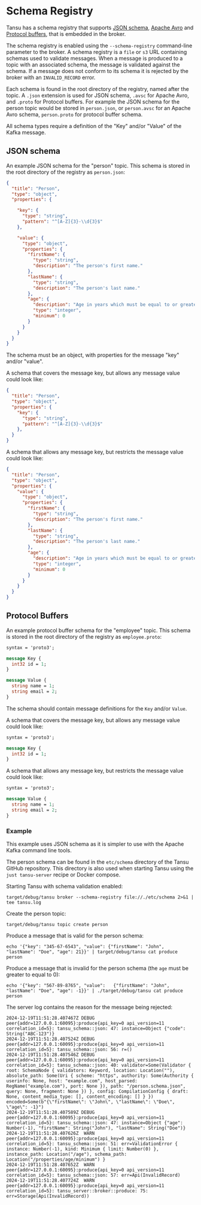 # Schema Registry

Tansu has a schema registry that supports [JSON schema](json-schema-org),
[Apache Avro](https://avro.apache.org) and [Protocol buffers](protocol-buffers),
that is embedded in the broker.

The schema registry is enabled using the `--schema-registry` command-line
parameter to the broker. A schema registry is a `file` or `s3` URL containing
schemas used to validate messages.
When a message is produced to a topic with an associated schema,
the message is validated against the schema. If a message does not conform to its
schema it is rejected by the broker with an `INVALID_RECORD` error.

Each schema is found in the root directory of the registry, named after the topic.
A `.json` extension is used for JSON schema, `.avsc` for Apache Avro, and  `.proto` for Protocol buffers.
For example the JSON schema for the person topic would be stored in `person.json`,
or `person.avsc` for an Apache Avro schema, `person.proto` for protocol buffer schema.

All schema types require a definition of the "Key" and/or "Value" of the Kafka message.

## JSON schema

An example JSON schema for the "person" topic.
This schema is stored in the root directory of the registry as `person.json`:

```json
{
  "title": "Person",
  "type": "object",
  "properties": {

    "key": {
      "type": "string",
      "pattern": "^[A-Z]{3}-\\d{3}$"
    },

    "value": {
      "type": "object",
      "properties": {
        "firstName": {
          "type": "string",
          "description": "The person's first name."
        },
        "lastName": {
          "type": "string",
          "description": "The person's last name."
        },
        "age": {
          "description": "Age in years which must be equal to or greater than zero.",
          "type": "integer",
          "minimum": 0
        }
      }
    }
  }
}
```

The schema must be an object, with properties for the message "key" and/or "value".

A schema that covers the message key, but allows any message value could look like:

```json
{
  "title": "Person",
  "type": "object",
  "properties": {
    "key": {
      "type": "string",
      "pattern": "^[A-Z]{3}-\\d{3}$"
    },
  }
}
```

A schema that allows any message key, but restricts the message value could look like:

```json
{
  "title": "Person",
  "type": "object",
  "properties": {
    "value": {
      "type": "object",
      "properties": {
        "firstName": {
          "type": "string",
          "description": "The person's first name."
        },
        "lastName": {
          "type": "string",
          "description": "The person's last name."
        },
        "age": {
          "description": "Age in years which must be equal to or greater than zero.",
          "type": "integer",
          "minimum": 0
        }
      }
    }
  }
}
```

## Protocol Buffers

An example protocol buffer schema for the "employee" topic.
This schema is stored in the root directory of the registry as `employee.proto`:

```protobuf
syntax = 'proto3';

message Key {
  int32 id = 1;
}

message Value {
  string name = 1;
  string email = 2;
}
```

The schema should contain message definitions for the `Key` and/or `Value`.

A schema that covers the message key, but allows any message value could look like:

```protobuf
syntax = 'proto3';

message Key {
  int32 id = 1;
}
```

A schema that allows any message key, but restricts the message value could look like:

```protobuf
syntax = 'proto3';

message Value {
  string name = 1;
  string email = 2;
}
```

### Example

This example uses JSON schema as it is simpler to use with the Apache Kafka command line tools.

The person schema can be found in the `etc/schema` directory of the Tansu GitHub
repository. This directory is also used when starting Tansu using
the `just tansu-server` recipe or Docker compose.

Starting Tansu with schema validation enabled:

```shell
target/debug/tansu broker --schema-registry file://./etc/schema 2>&1 | tee tansu.log
```

Create the person topic:

```shell
target/debug/tansu topic create person
```

Produce a message that is valid for the person schema:

```shell
echo '{"key": "345-67-6543", "value": {"firstName": "John", "lastName": "Doe", "age": 21}}' | target/debug/tansu cat produce person
```

Produce a message that is invalid for the person schema (the `age` must be greater to equal to 0):

```shell
echo '{"key": "567-89-8765", "value":	{"firstName": "John", "lastName": "Doe", "age": -1}}' | ./target/debug/tansu cat produce person
```

The server log contains the reason for the message being rejected:

```shell
2024-12-19T11:51:28.407467Z DEBUG peer{addr=127.0.0.1:60095}:produce{api_key=0 api_version=11 correlation_id=5}: tansu_schema::json: 47: instance=Object {"code": String("ABC-123")}
2024-12-19T11:51:28.407524Z DEBUG peer{addr=127.0.0.1:60095}:produce{api_key=0 api_version=11 correlation_id=5}: tansu_schema::json: 56: r=()
2024-12-19T11:51:28.407546Z DEBUG peer{addr=127.0.0.1:60095}:produce{api_key=0 api_version=11 correlation_id=5}: tansu_schema::json: 40: validator=Some(Validator { root: SchemaNode { validators: Keyword, location: Location(""), absolute_path: Some(Uri { scheme: "https", authority: Some(Authority { userinfo: None, host: "example.com", host_parsed: RegName("example.com"), port: None }), path: "/person.schema.json", query: None, fragment: None }) }, config: CompilationConfig { draft: None, content_media_type: [], content_encoding: [] } }) encoded=Some(b"{\"firstName\": \"John\", \"lastName\": \"Doe\", \"age\": -1}")
2024-12-19T11:51:28.407589Z DEBUG peer{addr=127.0.0.1:60095}:produce{api_key=0 api_version=11 correlation_id=5}: tansu_schema::json: 47: instance=Object {"age": Number(-1), "firstName": String("John"), "lastName": String("Doe")}
2024-12-19T11:51:28.407626Z  WARN peer{addr=127.0.0.1:60095}:produce{api_key=0 api_version=11 correlation_id=5}: tansu_schema::json: 51: err=ValidationError { instance: Number(-1), kind: Minimum { limit: Number(0) }, instance_path: Location("/age"), schema_path: Location("/properties/age/minimum") }
2024-12-19T11:51:28.407652Z  WARN peer{addr=127.0.0.1:60095}:produce{api_key=0 api_version=11 correlation_id=5}: tansu_schema::json: 57: err=Api(InvalidRecord)
2024-12-19T11:51:28.407724Z  WARN peer{addr=127.0.0.1:60095}:produce{api_key=0 api_version=11 correlation_id=5}: tansu_server::broker::produce: 75: err=Storage(Api(InvalidRecord))
```

[json-schema-org]: https://json-schema.org/
